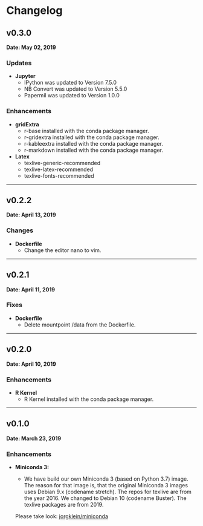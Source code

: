 # Changelog

## v0.3.0

**Date: May 02, 2019**

### Updates

- **Jupyter**
    - IPython was updated to Version 7.5.0
    - NB Convert was updated to Version 5.5.0
    - Papermil was updated to Version 1.0.0

### Enhancements

- **gridExtra**
    - r-base installed with the conda package manager.
    - r-gridextra installed with the conda package manager.
    - r-kableextra installed with the conda package manager.
    - r-markdown installed with the conda package manager.
- **Latex**
    - texlive-generic-recommended
    - texlive-latex-recommended
    - texlive-fonts-recommended

---

## v0.2.2

**Date: April 13, 2019**

### Changes

- **Dockerfile**
    - Change the editor nano to vim.

---

## v0.2.1

**Date: April 11, 2019**

### Fixes

- **Dockerfile**
    - Delete mountpoint /data from the Dockerfile.

---

## v0.2.0

**Date: April 10, 2019**

### Enhancements

- **R Kernel**  
    - R Kernel installed with the conda package manager.

---

## v0.1.0

**Date: March 23, 2019**

### Enhancements

- **Miniconda 3:**
    - We have build our own Miniconda 3 (based on Python 3.7) image. The reason
    for that image is, that the original Miniconda 3 images uses Debian 9.x
    (codename stretch). The repos for texlive are from the year 2016. We changed
    to Debian 10 (codename Buster). The  texlive packages are from 2019.

    Please take look: [jorgklein/miniconda][1]

[1]: https://hub.docker.com/r/joergklein/miniconda

